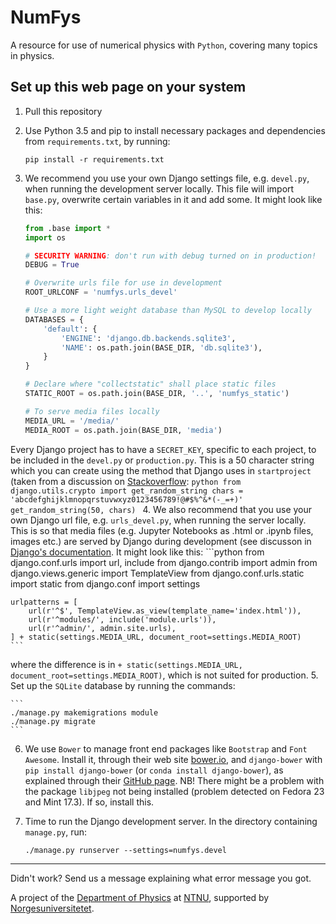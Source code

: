 # NumFys
A resource for use of numerical physics with <code>Python</code>, covering many topics in physics.

## Set up this web page on your system
1. Pull this repository
2. Use Python 3.5 and pip to install necessary packages and dependencies from `requirements.txt`, by running:

    ```
    pip install -r requirements.txt
    ```
3. We recommend you use your own Django settings file, e.g. `devel.py`, when running the development server locally. This file will import `base.py`, overwrite certain variables in it and add some. It might look like this:
    ```python
    from .base import *
    import os

    # SECURITY WARNING: don't run with debug turned on in production!
    DEBUG = True

    # Overwrite urls file for use in development
    ROOT_URLCONF = 'numfys.urls_devel'

    # Use a more light weight database than MySQL to develop locally
    DATABASES = {
        'default': {
            'ENGINE': 'django.db.backends.sqlite3',
            'NAME': os.path.join(BASE_DIR, 'db.sqlite3'),
        }
    }

    # Declare where "collectstatic" shall place static files
    STATIC_ROOT = os.path.join(BASE_DIR, '..', 'numfys_static')

    # To serve media files locally
    MEDIA_URL = '/media/'
    MEDIA_ROOT = os.path.join(BASE_DIR, 'media')
    ```
Every Django project has to have a `SECRET_KEY`, specific to each project, to be included in the `devel.py` or `production.py`. This is a 50 character string which you can create using the method that Django uses in `startproject` (taken from a discussion on [Stackoverflow](http://stackoverflow.com/questions/4664724/distributing-django-projects-with-unique-secret-keys):
    ```python
    from django.utils.crypto import get_random_string
    chars = 'abcdefghijklmnopqrstuvwxyz0123456789!@#$%^&*(-_=+)'
    get_random_string(50, chars)
    ```
4. We also recommend that you use your own Django url file, e.g. `urls_devel.py`, when running the server locally. This is so that media files (e.g. Jupyter Notebooks as .html or .ipynb files, images etc.) are served by Django during development (see discusson in [Django's documentation](https://docs.djangoproject.com/en/1.9/howto/static-files/#serving-static-files-during-development). It might look like this:
    ```python
    from django.conf.urls import url, include
    from django.contrib import admin
    from django.views.generic import TemplateView
    from django.conf.urls.static import static
    from django.conf import settings
    
    
    urlpatterns = [
        url(r'^$', TemplateView.as_view(template_name='index.html')),
        url(r'^modules/', include('module.urls')),
        url(r'^admin/', admin.site.urls),
    ] + static(settings.MEDIA_URL, document_root=settings.MEDIA_ROOT)
    ```
where the difference is in `+ static(settings.MEDIA_URL, document_root=settings.MEDIA_ROOT)`, which is not suited for production.
5. Set up the `SQLite` database by running the commands:

    ```
    ./manage.py makemigrations module
    ./manage.py migrate
    ```
6. We use `Bower` to manage front end packages like `Bootstrap` and `Font Awesome`. Install it, through their web site [bower.io](http://bower.io/), and `django-bower` with `pip install django-bower` (or `conda install django-bower`), as explained through their [GitHub page](https://github.com/nvbn/django-bower).
NB! There might be a problem with the package `libjpeg` not being installed (problem detected on Fedora 23 and Mint 17.3). If so, install this.
7. Time to run the Django development server. In the directory containing `manage.py`, run:

    ```
    ./manage.py runserver --settings=numfys.devel
    ```

---

Didn't work? Send us a message explaining what error message you got.

A project of the [Department of Physics](http://www.ntnu.edu/physics) at [NTNU](http://www.ntnu.edu/), supported by [Norgesuniversitetet](https://norgesuniversitetet.no).

